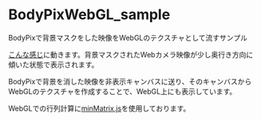 # BodyPixWebGL_sample
BodyPixで背景マスクをした映像をWebGLのテクスチャとして流すサンプル

[こんな感じ](https://hexagramnm.github.io/BodyPixWebGL_sample/index.html)に動きます。背景マスクされたWebカメラ映像が少し奥行き方向に傾いた状態で表示されます。

BodyPixで背景を消した映像を非表示キャンバスに送り、そのキャンバスからWebGLのテクスチャを作成することで、WebGL上にも表示しています。

WebGLでの行列計算に[minMatrix.js](https://wgld.org/d/library/l001.html)を使用しております。
